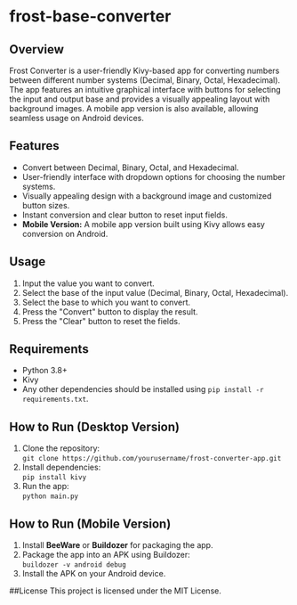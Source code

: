 # frost-base-converter


## Overview
Frost Converter is a user-friendly Kivy-based app for converting numbers between different number systems (Decimal, Binary, Octal, Hexadecimal). The app features an intuitive graphical interface with buttons for selecting the input and output base and provides a visually appealing layout with background images. A mobile app version is also available, allowing seamless usage on Android devices.

## Features
- Convert between Decimal, Binary, Octal, and Hexadecimal.
- User-friendly interface with dropdown options for choosing the number systems.
- Visually appealing design with a background image and customized button sizes.
- Instant conversion and clear button to reset input fields.
- **Mobile Version:** A mobile app version built using Kivy allows easy conversion on Android.

## Usage
1. Input the value you want to convert.
2. Select the base of the input value (Decimal, Binary, Octal, Hexadecimal).
3. Select the base to which you want to convert.
4. Press the "Convert" button to display the result.
5. Press the "Clear" button to reset the fields.

## Requirements
- Python 3.8+
- Kivy
- Any other dependencies should be installed using `pip install -r requirements.txt`.

## How to Run (Desktop Version)
1. Clone the repository:  
   `git clone https://github.com/yourusername/frost-converter-app.git`
2. Install dependencies:  
   `pip install kivy`
3. Run the app:  
   `python main.py`

## How to Run (Mobile Version)
1. Install **BeeWare** or **Buildozer** for packaging the app.
2. Package the app into an APK using Buildozer:  
   `buildozer -v android debug`
3. Install the APK on your Android device.

 ##License
This project is licensed under the MIT License.
